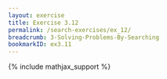 ```yaml
---
layout: exercise
title: Exercise 3.12
permalink: /search-exercises/ex_12/
breadcrumb: 3-Solving-Problems-By-Searching
bookmarkID: ex3.11
---
```


{% include mathjax_support %}
